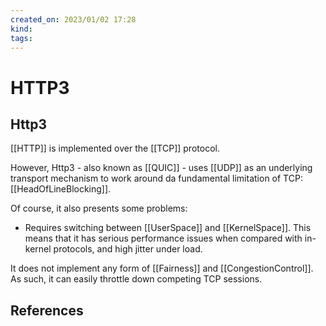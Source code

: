 ```yaml
---
created_on: 2023/01/02 17:28
kind:
tags:
---
```


# HTTP3

## Http3

[[HTTP]] is implemented over the [[TCP]] protocol.

However, Http3 - also known as [[QUIC]] - uses [[UDP]] as an underlying transport mechanism to work around da fundamental limitation of TCP: [[HeadOfLineBlocking]].

Of course, it also presents some problems:

* Requires switching between [[UserSpace]] and [[KernelSpace]]. This means that it has serious performance issues when compared with in-kernel protocols, and high jitter under load.

It does not implement any form of [[Fairness]] and [[CongestionControl]]. As such, it can easily throttle down competing TCP sessions.

## References
